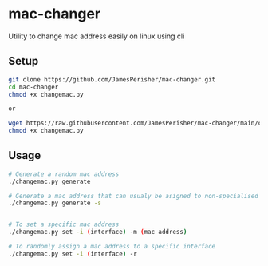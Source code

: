 # mac-changer
Utility to change mac address easily on linux using cli


## Setup

```bash
git clone https://github.com/JamesPerisher/mac-changer.git
cd mac-changer
chmod +x changemac.py

or

wget https://raw.githubusercontent.com/JamesPerisher/mac-changer/main/changemac.py
chmod +x changemac.py
```

## Usage

```bash
# Generate a random mac address
./changemac.py generate

# Generate a mac address that can usualy be asigned to non-specialised network cards
./changemac.py generate -s


# To set a specific mac address
./changemac.py set -i (interface) -m (mac address)

# To randomly assign a mac address to a specific interface
./changemac.py set -i (interface) -r
```
